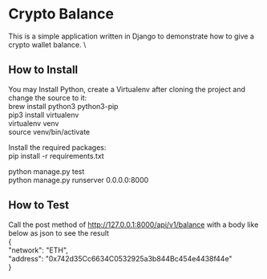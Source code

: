 # Crypto Balance

This is a simple application written in Django to demonstrate how to give a crypto wallet balance. \


## How to Install

You may Install Python, create a Virtualenv after cloning the project and change the source to it:\
brew install python3 python3-pip \
pip3 install virtualenv \
virtualenv venv \
source venv/bin/activate 


Install the required packages: \
pip install -r requirements.txt 



python manage.py test \
python manage.py runserver 0.0.0.0:8000 


## How to Test
Call the post method of http://127.0.0.1:8000/api/v1/balance with a body like below as json to see the result\
{\
    "network": "ETH",\
    "address": "0x742d35Cc6634C0532925a3b844Bc454e4438f44e"\
}

